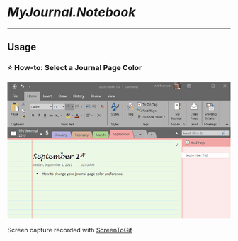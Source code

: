# *MyJournal.Notebook*
---
## Usage
### :star: How-to: Select a Journal Page Color
![screenshot](usage/select-page-color.gif)

Screen capture recorded with [ScreenToGif](https://www.screentogif.com/)